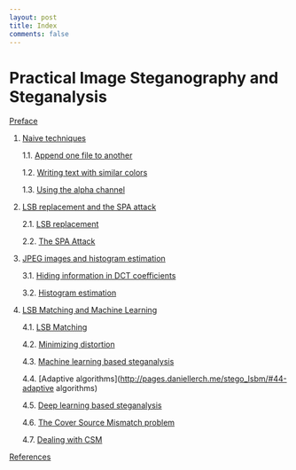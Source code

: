 ```yaml
---
layout: post
title: Index
comments: false
---
```


# Practical Image Steganography and Steganalysis


[Preface](http://pages.daniellerch.me/stego_preface/)

1. [Naive techniques](http://pages.daniellerch.me/stego_naive/)

   1.1. [Append one file to another](http://pages.daniellerch.me/stego_naive/#11-append-one-file-to-another)
   
   1.2. [Writing text with similar colors](http://pages.daniellerch.me/stego_naive/#12-writing-text-with-similar-colors)
   
   1.3. [Using the alpha channel](http://pages.daniellerch.me/stego_naive/#13-using-the-alpha-channel)


2. [LSB replacement and the SPA attack](http://pages.daniellerch.me/stego_lsbr/)

   2.1. [LSB replacement](http://pages.daniellerch.me/stego_lsbr/#21-lsb-replacement)

   2.2. [The SPA Attack](http://pages.daniellerch.me/stego_lsbr/#22-the-spa-attack)


3. [JPEG images and histogram estimation](http://pages.daniellerch.me/stego_jpeg/)

   3.1. [Hiding information in DCT coefficients](http://pages.daniellerch.me/stego_jpeg/#31-hiding-information-in-dct-coefficients)

   3.2. [Histogram estimation](http://pages.daniellerch.me/stego_jpeg/#32-histogram-estimation)


4. [LSB Matching and Machine Learning](http://pages.daniellerch.me/stego_lsbm/)

   4.1. [LSB Matching](http://pages.daniellerch.me/stego_lsbm/#41-lsb-matching)

   4.2. [Minimizing distortion](http://pages.daniellerch.me/stego_lsbm/#42-minimizing-distortion)

   4.3. [Machine learning based steganalysis](http://pages.daniellerch.me/stego_lsbm/#43-machine-learning-based-steganalysis)

   4.4. [Adaptive algorithms](http://pages.daniellerch.me/stego_lsbm/#44-adaptive algorithms)

   4.5. [Deep learning based steganalysis](http://pages.daniellerch.me/stego_lsbm/#45-deep-learning-based-steganalysis)

   4.6. [The Cover Source Mismatch problem](http://pages.daniellerch.me/stego_lsbm/#46-the-cover-source-mismatch-problem)

   4.7. [Dealing with CSM](http://pages.daniellerch.me/stego_lsbm/#47-dealing-with-csm)

[References](#references)
